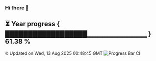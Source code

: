 ### Hi there 👋
⏳ Year progress { ██████████████████▁▁▁▁▁▁▁▁▁▁▁▁ } 61.38 %
---
⏰ Updated on Wed, 13 Aug 2025 00:48:45 GMT
![Progress Bar CI](https://github.com/Moyi321/Moyi321/workflows/Progress%20Bar%20CI/badge.svg)
